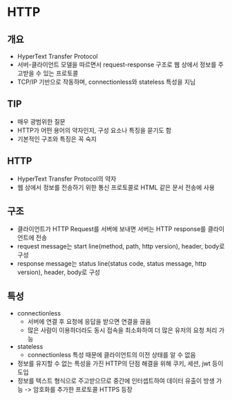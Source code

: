 # HTTP

## 개요
- HyperText Transfer Protocol
- 서버-클라이언트 모델을 따르면서 request-response 구조로 웹 상에서 정보를 주고받을 수 있는 프로토콜
- TCP/IP 기반으로 작동하며, connectionless와 stateless 특성을 지님

## TIP
- 매우 광범위한 질문
- HTTP가 어떤 용어의 약자인지, 구성 요소나 특징을 묻기도 함
- 기본적인 구조와 특징은 꼭 숙지

## HTTP
- HyperText Transfer Protocol의 약자
- 웹 상에서 정보를 전송하기 위한 통신 프로토콜로 HTML 같은 문서 전송에 사용

## 구조
- 클라이언트가 HTTP Request를 서버에 보내면 서버는 HTTP response를 클라이언트에 전송
- request message는 start line(method, path, http version), header, body로 구성
- response message는 status line(status code, status message, http version), header, body로 구성

## 특성
- connectionless
  - 서버에 연결 후 요청에 응답을 받으면 연결을 끊음
  - 많은 사람이 이용하더라도 동시 접속을 최소화하여 더 많은 유저의 요청 처리 가능
- stateless
  - connectionless 특성 때문에 클라이언트의 이전 상태를 알 수 없음
- 정보를 유지할 수 없는 특성을 가진 HTTP의 단점 해결을 위해 쿠키, 세션, jwt 등이 도입
- 정보를 텍스트 형식으로 주고받으므로 중간에 인터셉트하여 데이터 유출이 방생 가능 -> 암호화를 추가한 프로토콜 HTTPS 등장
